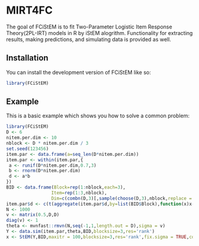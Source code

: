 
# MIRT4FC

<!-- badges: start -->
<!-- badges: end -->

The goal of FCiStEM is to fit Two-Parameter Logistic Item Response Theory(2PL-IRT) models in R by iStEM alogrithm. Functionality for extracting results, making predictions, and simulating data is provided as well. 

## Installation

You can install the development version of FCiStEM like so:

``` r
library(FCiStEM)
```

## Example

This is a basic example which shows you how to solve a common problem:

``` r
library(FCiStEM)
D <- 6
nitem.per.dim <- 10
nblock <- D * nitem.per.dim / 3
set.seed(123456)
item.par <- data.frame(a=seq_len(D*nitem.per.dim))
item.par <- within(item.par,{
 a <- runif(D*nitem.per.dim,0.7,3)
 b <- rnorm(D*nitem.per.dim)
 d <- a*b
})
BID <- data.frame(Block=rep(1:nblock,each=3),
                 Item=rep(1:3,nblock),
                 Dim=c(combn(D,3)[,sample(choose(D,3),nblock,replace = TRUE)]))
item.par$d <- c(t(aggregate(item.par$d,by=list(BID$Block),function(x)x-mean(x))[,-1]))
N <- 1000
v <- matrix(0.5,D,D)
diag(v) <- 1
theta <- mvnfast::rmvn(N,seq(-1,1,length.out = D),sigma = v)
Y <- data.sim(item.par,theta,BID,blocksize=3,res='rank')
x <- StEM(Y,BID,maxitr = 100,blocksize=3,res='rank',fix.sigma = TRUE,cores=1)
```

